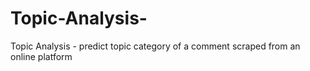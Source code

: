 # Topic-Analysis-
Topic Analysis - predict topic category of a comment scraped from an online platform
